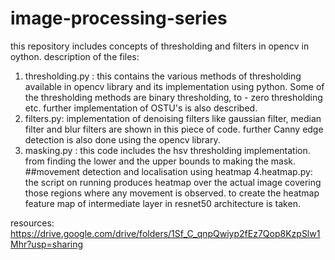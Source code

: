 # image-processing-series
this repository includes concepts of thresholding and filters in opencv in oython.
description of the files:
1. thresholding.py : this contains the various methods of thresholding available in opencv library and its implementation using python. Some of the thresholding methods are binary thresholding, to - zero thresholding etc. further implementation of OSTU's is also described.
2. filters.py: implementation of denoising filters like gaussian filter, median filter and blur filters are shown in this piece of code. further Canny edge detection is also done using the opencv library.
3. masking.py : this code includes the hsv thresholding implementation. from finding the lower and the upper bounds to making the mask.
##movement detection and localisation using heatmap
4.heatmap.py: the script on running produces heatmap over the actual image covering those regions where any movement is observed. to create the heatmap feature map of intermediate layer in resnet50 architecture is taken.


resources: https://drive.google.com/drive/folders/1Sf_C_qnpQwiyp2fEz7Qop8KzpSlw1Mhr?usp=sharing
  
